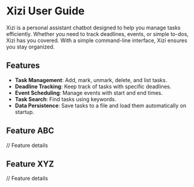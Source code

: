 # Xizi User Guide

Xizi is a personal assistant chatbot designed to help you manage tasks efficiently. Whether you need to track deadlines, events, or simple to-dos, Xizi has you covered. With a simple command-line interface, Xizi ensures you stay organized.

## Features

- **Task Management**: Add, mark, unmark, delete, and list tasks.
- **Deadline Tracking**: Keep track of tasks with specific deadlines.
- **Event Scheduling**: Manage events with start and end times.
- **Task Search**: Find tasks using keywords.
- **Data Persistence**: Save tasks to a file and load them automatically on startup.

## Feature ABC

// Feature details


## Feature XYZ

// Feature details